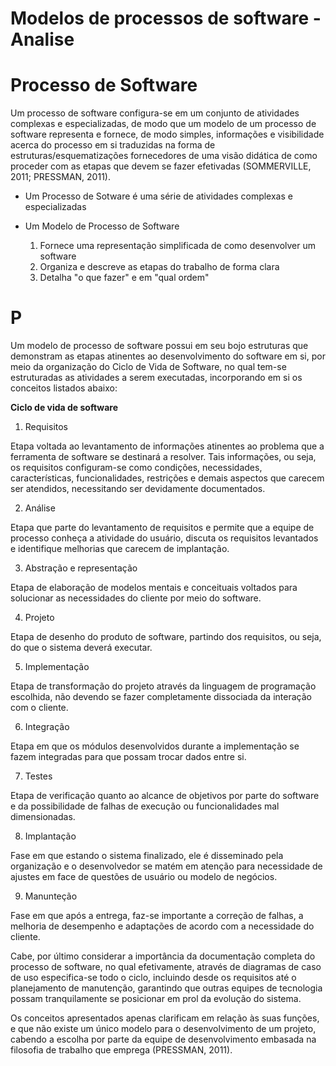 # Modelos de processos de software - Analise

# Processo de Software

Um processo de software configura-se em um conjunto de atividades complexas e especializadas, de modo que um modelo de um processo de software representa e fornece, de modo simples, informações e visibilidade acerca do processo em si traduzidas na forma de estruturas/esquematizações fornecedores de uma visão didática de como proceder com as etapas que devem se fazer efetivadas (SOMMERVILLE, 2011; PRESSMAN, 2011).


- Um Processo de Sotware é uma série de atividades complexas e especializadas
  
- Um Modelo de Processo de Software 

    1. Fornece uma representação simplificada de como desenvolver um software
    2. Organiza e descreve as etapas do trabalho de forma clara
    3. Detalha "o que fazer" e em "qual ordem"

# P

Um modelo de processo de software possui em seu bojo estruturas que demonstram as etapas atinentes ao desenvolvimento do software em si, por meio da organização do Ciclo de Vida de Software, no qual tem-se estruturadas as atividades a serem executadas, incorporando em si os conceitos listados abaixo:


**Ciclo de vida de software**

1. Requisitos

Etapa voltada ao levantamento de informações atinentes ao problema que a ferramenta de software se destinará a resolver. Tais informações, ou seja, os requisitos configuram-se como condições, necessidades, características, funcionalidades, restrições e demais aspectos que carecem ser atendidos, necessitando ser devidamente documentados.

2. Análise

Etapa que parte do levantamento de requisitos e permite que a equipe de processo conheça a atividade do usuário, discuta os requisitos levantados e identifique melhorias que carecem de implantação. 

3. Abstração e representação

Etapa de elaboração de modelos mentais e conceituais voltados para solucionar as necessidades do cliente por meio do software.

4. Projeto

Etapa de desenho do produto de software, partindo dos requisitos, ou seja, do que o sistema deverá executar.

5. Implementação

Etapa de transformação do projeto através da linguagem de programação escolhida, não devendo se fazer completamente dissociada da interação com o cliente.

6. Integração

Etapa em que os módulos desenvolvidos durante a implementação se fazem integradas para que possam trocar dados entre si.

7. Testes

Etapa de verificação quanto ao alcance de objetivos por parte do software e da possibilidade de falhas de execução ou funcionalidades mal dimensionadas.

8. Implantação

Fase em que estando o sistema finalizado, ele é disseminado pela organização e o desenvolvedor se matém em atenção para necessidade de ajustes em face de questões de usuário ou modelo de negócios.

9. Manunteção

Fase em que após a entrega, faz-se importante a correção de falhas, a melhoria de desempenho e adaptações de acordo com a necessidade do cliente.


Cabe, por último considerar a importância da documentação completa do processo de software, no qual efetivamente, através de diagramas de caso de uso especifica-se todo o ciclo, incluindo desde os requisitos até o planejamento de manutenção, garantindo que outras equipes de tecnologia possam tranquilamente se posicionar em prol da evolução do sistema.

Os conceitos apresentados apenas clarificam em relação às suas funções, e que não existe um único modelo para o desenvolvimento de um projeto, cabendo a escolha por parte da equipe de desenvolvimento embasada na filosofia de trabalho que emprega (PRESSMAN, 2011).
